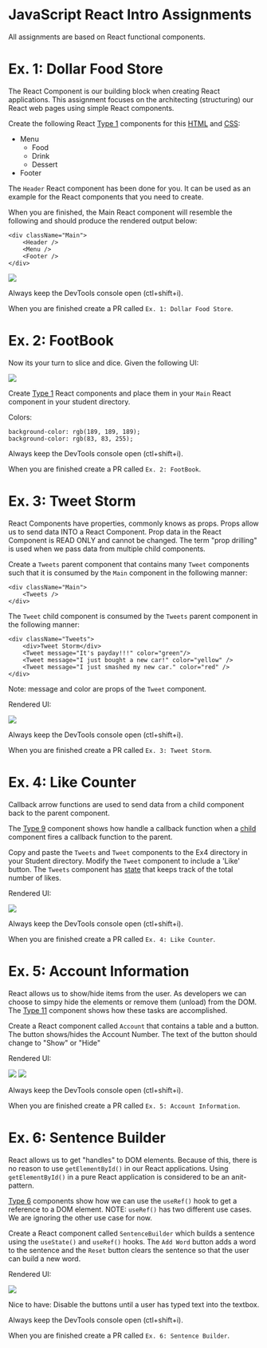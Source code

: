 # JavaScript React Intro Assignments
All assignments are based on React functional components.  

# Ex. 1: Dollar Food Store
The React Component is our building block when creating React applications.  This assignment focuses on the architecting (structuring) our React web pages using simple React components.

Create the following React [Type 1](https://gitlab.com/mburolla/javascript-react-starter/-/blob/main/component-types.md) components for this [HTML](./src/TODO/DollarStore/index.html) and [CSS](./src/TODO/DollarStore/style.css):

- Menu
    - Food
    - Drink
    - Dessert
- Footer

The `Header` React component has been done for you.  It can be used as an example for the React components that you need to create.

When you are finished, the Main React component will resemble the following and should produce the rendered output below:

```
<div className="Main">
    <Header />
    <Menu />
    <Footer />
</div>
```

![](./docs/ex1.png)

Always keep the DevTools console open (ctl+shift+i).

When you are finished create a PR called `Ex. 1: Dollar Food Store`.

# Ex. 2: FootBook
Now its your turn to slice and dice.  Given the following UI:

![](./docs/ex2.png)

Create [Type 1](https://gitlab.com/mburolla/javascript-react-starter/-/blob/main/component-types.md) React components and place them in your `Main` React component in your student directory.

Colors:
```
background-color: rgb(189, 189, 189);
background-color: rgb(83, 83, 255);
```

Always keep the DevTools console open (ctl+shift+i).

When you are finished create a PR called `Ex. 2: FootBook`.

# Ex. 3: Tweet Storm 
React Components have properties, commonly knows as props.  Props allow us to send data INTO a React Component.  Prop data in the React Component is READ ONLY and cannot be changed.  The term "prop drilling" is used when we pass data from multiple child components.

Create a `Tweets` parent component that contains many `Tweet` components such that it is consumed by the `Main` component in the following manner:

```
<div className="Main">
    <Tweets />
</div>
```

The `Tweet` child component is consumed by the `Tweets` parent component in the following manner:

```
<div className="Tweets">
    <div>Tweet Storm</div>
    <Tweet message="It's payday!!!" color="green"/>
    <Tweet message="I just bought a new car!" color="yellow" />
    <Tweet message="I just smashed my new car." color="red" />
</div>
```
Note: message and color are props of the `Tweet` component.

Rendered UI:

![](./docs/ex3.png)

Always keep the DevTools console open (ctl+shift+i).

When you are finished create a PR called `Ex. 3: Tweet Storm`.

# Ex. 4: Like Counter
Callback arrow functions are used to send data from a child component back to the parent component.

The [Type 9](https://gitlab.com/mburolla/javascript-react-starter/-/blob/main/src/comps/Type9.js) component shows how handle a callback function when a [child](https://gitlab.com/mburolla/javascript-react-starter/-/blob/main/src/comps/Child.js) component fires a callback function to the parent.

Copy and paste the `Tweets` and `Tweet` components to the Ex4 directory in your Student directory.  Modify the `Tweet` component to include a 'Like' button.  The `Tweets` component has [state](https://gitlab.com/mburolla/javascript-react-starter/-/blob/main/src/comps/Type9.js#L8) that keeps track of the total number of likes. 

Rendered UI:

![](./docs/ex4.png)

Always keep the DevTools console open (ctl+shift+i).

When you are finished create a PR called `Ex. 4: Like Counter`.

# Ex. 5: Account Information
React allows us to show/hide items from the user.  As developers we can choose to simpy hide the elements or remove them (unload) from the DOM.  The [Type 11](https://gitlab.com/mburolla/javascript-react-starter/-/blob/main/src/comps/Type11.js) component shows how these tasks are accomplished.

Create a React component called `Account` that contains a table and a button.  The button shows/hides the Account Number.  The text of the button should change to "Show" or "Hide"

Rendered UI:

![](./docs/ex5a.png)
![](./docs/ex5b.png)

Always keep the DevTools console open (ctl+shift+i).

When you are finished create a PR called `Ex. 5: Account Information`.

# Ex. 6: Sentence Builder

React allows us to get "handles" to DOM elements.  Because of this, there is no reason to use `getElementById()` in our React applications.  Using `getElementById()` in a pure React application is considered to be an anit-pattern.  

[Type 6](https://gitlab.com/mburolla/javascript-react-starter/-/blob/main/src/comps/Type6.js) components show how we can use the `useRef()` hook to get a reference to a DOM element.  NOTE: `useRef()` has two different use cases.  We are ignoring the other use case for now.

Create a React component called `SentenceBuilder` which builds a sentence using the `useState()` and `useRef()` hooks.  The `Add Word` button adds a word to the sentence and the `Reset` button clears the sentence so that the user can build a new word.

Rendered UI:

![](./docs/ex6.png)

Nice to have: Disable the buttons until a user has typed text into the textbox.

Always keep the DevTools console open (ctl+shift+i).

When you are finished create a PR called `Ex. 6: Sentence Builder`.
